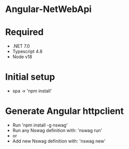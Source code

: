 # Angular-NetWebApi
# Required
- .NET 7.0
- Typescript 4.8
- Node v18

# Initial setup
- spa -> 'npm install'

# Generate Angular httpclient
- Run 'npm install -g nswag'
- Run any Nswag definition with: 'nswag run'
- or 
- Add new Nswag definition with: 'nswag new'